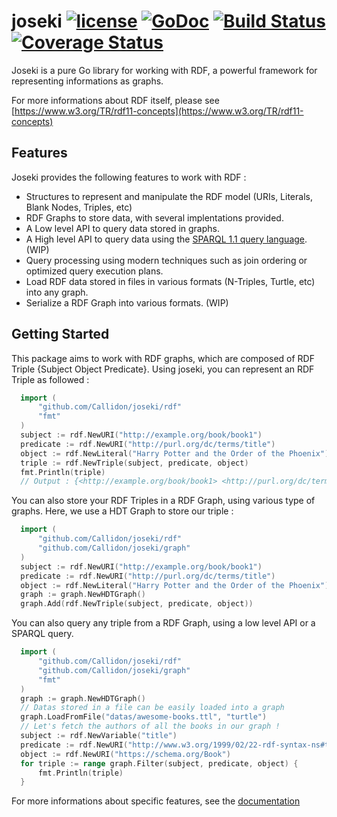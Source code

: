 # joseki [![license](https://img.shields.io/github/license/mashape/apistatus.svg?maxAge=2592000)]() [![GoDoc](https://godoc.org/github.com/Callidon/joseki/rdf?status.svg)](https://godoc.org/github.com/Callidon/joseki/) [![Build Status](https://travis-ci.org/Callidon/joseki.svg?branch=master)](https://travis-ci.org/Callidon/joseki) [![Coverage Status](https://coveralls.io/repos/github/Callidon/joseki/badge.svg?branch=master&dummy=false)](https://coveralls.io/github/Callidon/joseki?branch=master)

Joseki is a pure Go library for working with RDF, a powerful framework for representing informations as graphs.

For more informations about RDF itself, please see [https://www.w3.org/TR/rdf11-concepts](https://www.w3.org/TR/rdf11-concepts)

## Features
Joseki provides the following features to work with RDF :
* Structures to represent and manipulate the RDF model (URIs, Literals, Blank Nodes, Triples, etc)
* RDF Graphs to store data, with several implentations provided.
* A Low level API to query data stored in graphs.
* A High level API to query data using the [SPARQL 1.1 query language](https://www.w3.org/TR/sparql11-overview/). (WIP)
* Query processing using modern techniques such as join ordering or optimized query execution plans.
* Load RDF data stored in files in various formats (N-Triples, Turtle, etc) into any graph.
* Serialize a RDF Graph into various formats. (WIP)

## Getting Started
This package aims to work with RDF graphs, which are composed of RDF Triple {Subject Object Predicate}.
Using joseki, you can represent an RDF Triple as followed :
```go
  import (
      "github.com/Callidon/joseki/rdf"
      "fmt"
  )
  subject := rdf.NewURI("http://example.org/book/book1")
  predicate := rdf.NewURI("http://purl.org/dc/terms/title")
  object := rdf.NewLiteral("Harry Potter and the Order of the Phoenix")
  triple := rdf.NewTriple(subject, predicate, object)
  fmt.Println(triple)
  // Output : {<http://example.org/book/book1> <http://purl.org/dc/terms/title> "Harry Potter and the Order of the Phoenix"}
```
You can also store your RDF Triples in a RDF Graph, using various type of graphs.
Here, we use a HDT Graph to store our triple :
```go
  import (
      "github.com/Callidon/joseki/rdf"
      "github.com/Callidon/joseki/graph"
  )
  subject := rdf.NewURI("http://example.org/book/book1")
  predicate := rdf.NewURI("http://purl.org/dc/terms/title")
  object := rdf.NewLiteral("Harry Potter and the Order of the Phoenix")
  graph := graph.NewHDTGraph()
  graph.Add(rdf.NewTriple(subject, predicate, object))
```
You can also query any triple from a RDF Graph, using a low level API or a SPARQL query.
```go
  import (
      "github.com/Callidon/joseki/rdf"
      "github.com/Callidon/joseki/graph"
      "fmt"
  )
  graph := graph.NewHDTGraph()
  // Datas stored in a file can be easily loaded into a graph
  graph.LoadFromFile("datas/awesome-books.ttl", "turtle")
  // Let's fetch the authors of all the books in our graph !
  subject := rdf.NewVariable("title")
  predicate := rdf.NewURI("http://www.w3.org/1999/02/22-rdf-syntax-ns#type")
  object := rdf.NewURI("https://schema.org/Book")
  for triple := range graph.Filter(subject, predicate, object) {
      fmt.Println(triple)
  }
 ```
For more informations about specific features, see the [documentation](https://godoc.org/github.com/Callidon/joseki/)
